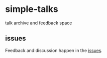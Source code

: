 # simple-talks
talk archive and feedback space

## issues
Feedback and discussion happen in the [issues](https://github.com/dudung/simple-talks/issues).
